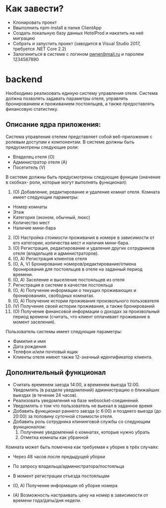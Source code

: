 # Как завести?
* Клонировать проект
* Ввыполнить npm-install в папке ClientApp
* Создать локальную базу данных HotelProd и накатить на неё миграцию
* Собрать и запустить проект (заводится в Visual Studio 2017, требуется .NET Core 2.2)
* Залогиниться в системе с логином owner@mail.ru и паролем 1234567890

# backend

Необходимо реализовать единую систему управления отеля. Система должна позволять задавать параметры отеля, управлять бронированием и проживанием постояльцев, а также предоставлять финансовую статистику. 

## Описание ядра приложения:
Система управления отелем представляет собой веб-приложение с ролевым доступам к компонентам. В системе должны быть предусмотрены следующие роли:
* Владелец отеля (O)
* Администратор отеля (A)
* Посетитель (V)

В системе должны быть предусмотрены следующие функции (значение в скобках- роли, которые могут выполнять функционал):
1. (O) Добавление, редактирование и удаление комнат отеля. Комната имеет следующие параметры:
  * Номер комнаты
  * Этаж
  * Категория (эконом, обычный, люкс)
  * Количество мест
  * Наличие мини-бара
2. (O) Настройка стоимости проживания в номере в зависимости от его категории, количества мест и наличия мини-бара.
3. (O) Регистрация, редактирование и удаление других сотрудников отеля (владельцев и администраторов).
4. (O, A) Регистрация клиентов отеля
5. (O, A, V) Бронирование номеров/редактирование/отмена бронирования для постояльцев в отеле на заданный период времени.
6. (O, A) Заселение и выселение постояльцев из отеля
7. Регистрация в системе в качестве постояльца
8. (О, A) Получение информации о текущих проживающих и бронированиях, свободных комнатах.
9. (O, A) Получение истории проживания произвольного пользователя
10. (V) Получение своей истории проживания, а также бронирований
11. (О) Получение финансовой информации о доходах за произвольный период времени (считать, что клиент оплачивает проживание в момент заселения).

Пользователь системы имеет следующие параметры:
* Фамилия и имя
* Дата рождения
* Телефон и/или почтовый ящик
* Клиенты отеля имеют также 12-значный идентификатор клиента.

## Дополнительный функционал 
* Считать временем заезда 14:00, а временем выезда 12:00. Уведомлять (в разделе уведомлений) администрацию о ближайших выездах (в течение 24 часов). 
* Реализовать уведомления на базе websocket-соединений.
* Уведомлять о том что пользователь не выехал в заданное время
* Добавить функционал раннего заезда (с 6:00) и позднего выезда (до 20:00) за половину суточной стоимости отеля.
* Добавить роль сотрудника клининговой службы со следующим функционалом:
  1. Получение уведомлений о комнатах, которые нужно убрать
  2. Отметка комнаты как убранной

Комната может быть помечена как требуемая к уборке в трёх случаях:
  * Через 48 часов после предыдущей уборки
  * По запросу владельца/администратора/постояльца
  * В момент регистрации отъезда постояльцам

* (O, A) Получение информации об уборке номера
* (A) Возможность настраивать цену на номер в зависимости от времени года/даты/дня недели.

